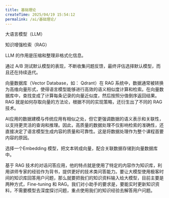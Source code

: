 ```yaml
---
title: 基础理论
createTime: 2025/04/19 15:54:12
permalink: /ai/基础理论/
---
```

大语言模型（LLM）

知识增强检索（RAG）

LLM 的作用是压缩和整理非格式化信息。

通过 A/B 测试默认模型的表现，不断收集问题反馈，最终评估选择默认模型，而且还在持续迭代。

向量数据库（Vector Database，如： Qdrant）在 RAG 系统中，数据通常被转换为高维向量形式，使得语言模型能够进行高效的语义相似度计算和检索。在向量数据库中，查找变成了计算每条记录的向量近似度，然后按照分值倒序返回结果。RAG 就是如何存取向量的方法论，根据不同的实现策略，还衍生出了不同的 RAG 技术。

AI应用的数据建模与传统应用有相似之处，但它更强调数据的语义表示和关联性，以支持更灵活的查询和推理。因此，高质量的数据处理不仅影响检索的准确性，还直接决定了语言模型生成内容的质量和可靠性。这是将数据处理作为整个课程首要内容的原因。

选择一个Embedding 模型，把文本转成向量，配合关联数据存储到向量数据库中。

基于 RAG 技术的对话问答应用，他的特点就是使用了特定的内容作为知识库，利用讲师专家的经验作为背书，提供更好的技术类问答能力。要让大模型使用极客时间的知识库回答用户问题，那么就要把我们的知识资料输入给大模型，目前主要是两种方式，Fine-tuning 和 RAG。我们对小助手的要求是，要能实时更新知识资料，不需要模型去深度探讨问题，重点使用我们的知识经验去解答用户问题。
